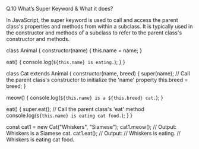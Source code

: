 Q.10 What’s Super Keyword & What it does?


In JavaScript, the super keyword is used to call and access the parent class's properties and methods from within a subclass. It is typically used in the constructor and methods of a subclass to refer to the parent class's constructor and methods.

class Animal {
  constructor(name) {
    this.name = name;
  }

  eat() {
    console.log(`${this.name} is eating.`);
  }
}

class Cat extends Animal {
  constructor(name, breed) {
    super(name); // Call the parent class's constructor to initialize the 'name' property
    this.breed = breed;
  }

  meow() {
    console.log(`${this.name} is a ${this.breed} cat.`);
  }

  eat() {
    super.eat(); // Call the parent class's 'eat' method
    console.log(`${this.name} is eating cat food.`);
  }
}

const cat1 = new Cat("Whiskers", "Siamese");
cat1.meow(); // Output: Whiskers is a Siamese cat.
cat1.eat();
// Output:
// Whiskers is eating.
// Whiskers is eating cat food.
